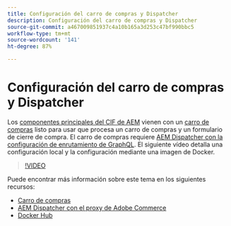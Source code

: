 ```yaml
---
title: Configuración del carro de compras y Dispatcher
description: Configuración del carro de compras y Dispatcher
source-git-commit: a467009851937c4a10b165a3d253c47bf990bbc5
workflow-type: tm+mt
source-wordcount: '141'
ht-degree: 87%

---
```



# Configuración del carro de compras y Dispatcher

Los [componentes principales del CIF de AEM](https://github.com/adobe/aem-core-cif-components) vienen con un [carro de compras](https://github.com/adobe/aem-core-cif-components/tree/master/ui.apps/src/main/content/jcr_root/apps/core/cif/components/commerce/minicart/v1/minicart) listo para usar que procesa un carro de compras y un formulario de cierre de compra. El carro de compras requiere [AEM Dispatcher con la configuración de enrutamiento de GraphQL](https://github.com/adobe/aem-core-cif-components/blob/master/dispatcher). El siguiente vídeo detalla una configuración local y la configuración mediante una imagen de Docker.

>[!VIDEO](https://video.tv.adobe.com/v/29656/?quality=12)

Puede encontrar más información sobre este tema en los siguientes recursos:

- [Carro de compras](https://github.com/adobe/aem-core-cif-components/tree/master/ui.apps/src/main/content/jcr_root/apps/core/cif/components/commerce/minicart/v1/minicart)
- [AEM Dispatcher con el proxy de Adobe Commerce](https://github.com/adobe/aem-core-cif-components/tree/master/dispatcher)
- [Docker Hub](https://hub.docker.com/)
